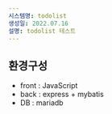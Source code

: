 ```yaml
---
시스템명: todolist
생성일: 2022.07.16
설명: todolist 테스트
---
```


## 환경구성
- front : JavaScript
- back : express + mybatis
- DB : mariadb
